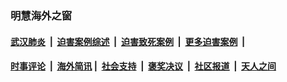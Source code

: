 
### 明慧海外之窗

####  [武汉肺炎](indexes/365.md?t=01172000) &nbsp;|&nbsp;  [迫害案例综述](indexes/328.md?t=01172000) &nbsp;|&nbsp; [迫害致死案例](indexes/277.md?t=01172000)  &nbsp;|&nbsp; [更多迫害案例](indexes/81.md?t=01172000)  &nbsp;|&nbsp; 
####  [时事评论](indexes/251.md?t=01172000) &nbsp;|&nbsp; [海外简讯](indexes/245.md?t=01172000)&nbsp;|&nbsp;  [社会支持](indexes/140.md?t=01172000) &nbsp;|&nbsp; [褒奖决议](indexes/282.md?t=01172000) &nbsp;|&nbsp; [社区报道](indexes/91.md?t=01172000)  &nbsp;|&nbsp; [天人之间](indexes/78.md?t=01172000) 

